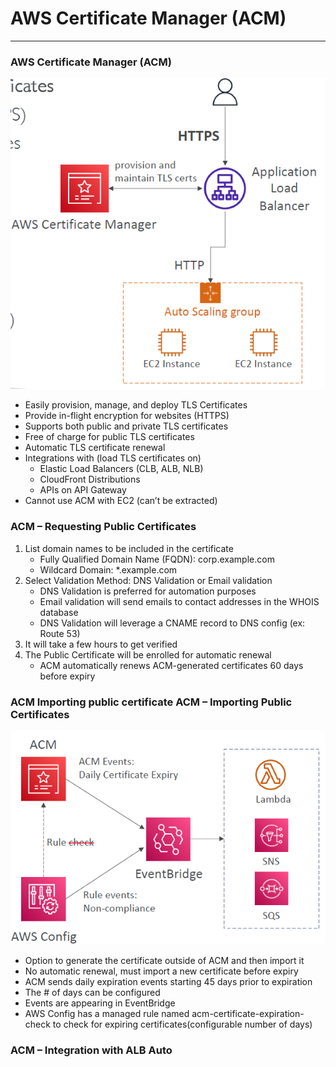 # AWS Certificate Manager (ACM)

---
### AWS Certificate Manager (ACM)
![AWS Certificate Manager](../Image/AWS_Certificate_Manager.png)
* Easily provision, manage, and deploy TLS Certificates
* Provide in-flight encryption for websites (HTTPS)
* Supports both public and private TLS certificates
* Free of charge for public TLS certificates
* Automatic TLS certificate renewal
* Integrations with (load TLS certificates on)
  * Elastic Load Balancers (CLB, ALB, NLB)
  * CloudFront Distributions
  * APIs on API Gateway
* Cannot use ACM with EC2 (can’t be extracted)
### ACM – Requesting Public Certificates
1. List domain names to be included in the certificate
   * Fully Qualified Domain Name (FQDN): corp.example.com
   * Wildcard Domain: *.example.com
2. Select Validation Method: DNS Validation or Email validation
   * DNS Validation is preferred for automation purposes
   * Email validation will send emails to contact addresses in the WHOIS database
   * DNS Validation will leverage a CNAME record to DNS config (ex: Route 53)
3. It will take a few hours to get verified
4. The Public Certificate will be enrolled for automatic renewal
   * ACM automatically renews ACM-generated certificates 60 days before expiry
### ACM Importing public certificate ACM – Importing Public Certificates
![ACM Public Importing](../Image/ACM_Public_Importing.png)
* Option to generate the certificate outside of ACM and then import it
* No automatic renewal, must import a new certificate before expiry
* ACM sends daily expiration events starting 45 days prior to expiration
* The # of days can be configured
* Events are appearing in EventBridge
* AWS Config has a managed rule named acm-certificate-expiration-check to check for expiring certificates(configurable number of days)
### ACM – Integration with ALB Auto